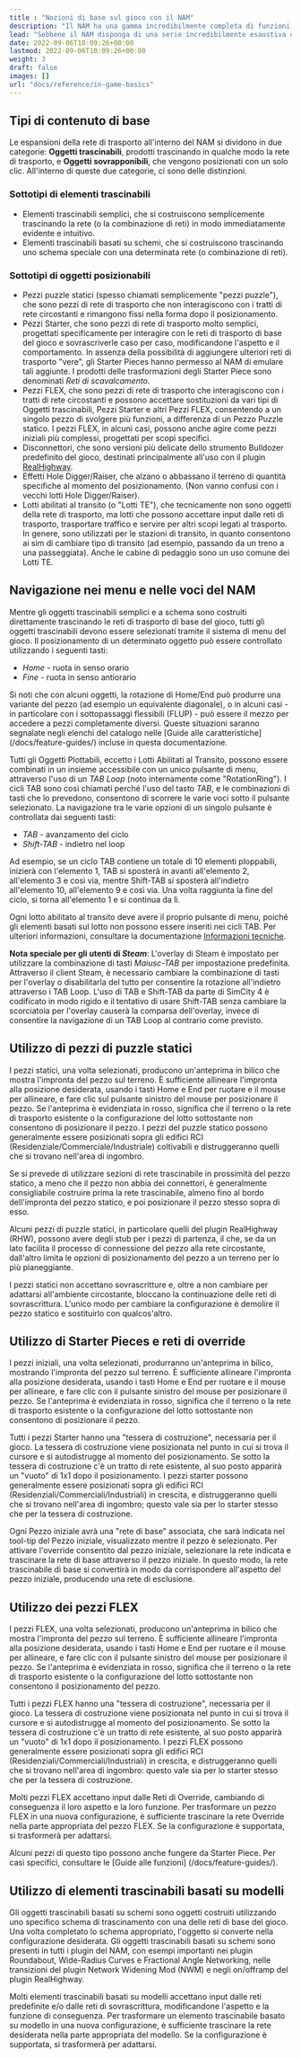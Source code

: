 ```yaml
---
title : "Nozioni di base sul gioco con il NAM"
description: "Il NAM ha una gamma incredibilmente completa di funzioni: la comprensione di questi concetti renderà molto più facile l'uso dei vari strumenti del NAM."
lead: "Sebbene il NAM disponga di una serie incredibilmente esaustiva di funzionalità - al punto che pochi giocatori le utilizzeranno tutte - ci sono alcuni concetti di base che sono alla base di tutte le espansioni della rete di trasporto all'interno del mod. La comprensione di questi concetti renderà molto più semplice il processo di adattamento ai vari strumenti inclusi nel NAM."
date: 2022-09-06T10:09:26+00:00
lastmod: 2022-09-06T10:09:26+00:00
weight: 3
draft: false
images: []
url: "docs/reference/in-game-basics"
---
```




## Tipi di contenuto di base

Le espansioni della rete di trasporto all'interno del NAM si dividono in due categorie: **Oggetti trascinabili**, prodotti trascinando in qualche modo la rete di trasporto, e **Oggetti sovrapponibili**, che vengono posizionati con un solo clic. All'interno di queste due categorie, ci sono delle distinzioni.

### Sottotipi di elementi trascinabili

* Elementi trascinabili semplici, che si costruiscono semplicemente trascinando la rete (o la combinazione di reti) in modo immediatamente evidente e intuitivo.
* Elementi trascinabili basati su schemi, che si costruiscono trascinando uno schema speciale con una determinata rete (o combinazione di reti).

### Sottotipi di oggetti posizionabili

* Pezzi puzzle statici (spesso chiamati semplicemente "pezzi puzzle"), che sono pezzi di rete di trasporto che non interagiscono con i tratti di rete circostanti e rimangono fissi nella forma dopo il posizionamento.
* Pezzi Starter, che sono pezzi di rete di trasporto molto semplici, progettati specificamente per interagire con le reti di trasporto di base del gioco e sovrascriverle caso per caso, modificandone l'aspetto e il comportamento. In assenza della possibilità di aggiungere ulteriori reti di trasporto "vere", gli Starter Pieces hanno permesso al NAM di emulare tali aggiunte. I prodotti delle trasformazioni degli Starter Piece sono denominati _Reti di scavalcamento_.
* Pezzi FLEX, che sono pezzi di rete di trasporto che interagiscono con i tratti di rete circostanti e possono accettare sostituzioni da vari tipi di Oggetti trascinabili, Pezzi Starter e altri Pezzi FLEX, consentendo a un singolo pezzo di svolgere più funzioni, a differenza di un Pezzo Puzzle statico. I pezzi FLEX, in alcuni casi, possono anche agire come pezzi iniziali più complessi, progettati per scopi specifici.
* Disconnettori, che sono versioni più delicate dello strumento Bulldozer predefinito del gioco, destinati principalmente all'uso con il plugin [RealHighway](/docs/feature-guides/realhighway/).
* Effetti Hole Digger/Raiser, che alzano o abbassano il terreno di quantità specifiche al momento del posizionamento. (Non vanno confusi con i vecchi lotti Hole Digger/Raiser).
* Lotti abilitati al transito (o "Lotti TE"), che tecnicamente non sono oggetti della rete di trasporto, ma lotti che possono accettare input dalle reti di trasporto, trasportare traffico e servire per altri scopi legati al trasporto. In genere, sono utilizzati per le stazioni di transito, in quanto consentono ai sim di cambiare tipo di transito (ad esempio, passando da un treno a una passeggiata). Anche le cabine di pedaggio sono un uso comune dei Lotti TE.

## Navigazione nei menu e nelle voci del NAM

Mentre gli oggetti trascinabili semplici e a schema sono costruiti direttamente trascinando le reti di trasporto di base del gioco, tutti gli oggetti trascinabili devono essere selezionati tramite il sistema di menu del gioco. Il posizionamento di un determinato oggetto può essere controllato utilizzando i seguenti tasti:

* _Home_ - ruota in senso orario
* _Fine_ - ruota in senso antiorario

Si noti che con alcuni oggetti, la rotazione di Home/End può produrre una variante del pezzo (ad esempio un equivalente diagonale), o in alcuni casi - in particolare con i sottopassaggi flessibili (FLUP) - può essere il mezzo per accedere a pezzi completamente diversi. Queste situazioni saranno segnalate negli elenchi del catalogo nelle [Guide alle caratteristiche] (/docs/feature-guides/) incluse in questa documentazione.

Tutti gli Oggetti Plottabili, eccetto i Lotti Abilitati al Transito, possono essere combinati in un insieme accessibile con un unico pulsante di menu, attraverso l'uso di un _TAB Loop_ (noto internamente come "RotationRing"). I cicli TAB sono così chiamati perché l'uso del tasto _TAB_, e le combinazioni di tasti che lo prevedono, consentono di scorrere le varie voci sotto il pulsante selezionato. La navigazione tra le varie opzioni di un singolo pulsante è controllata dai seguenti tasti:

* _TAB_ - avanzamento del ciclo
* _Shift-TAB_ - indietro nel loop

Ad esempio, se un ciclo TAB contiene un totale di 10 elementi ploppabili, inizierà con l'elemento 1, TAB si sposterà in avanti all'elemento 2, all'elemento 3 e così via, mentre Shift-TAB si sposterà all'indietro all'elemento 10, all'elemento 9 e così via. Una volta raggiunta la fine del ciclo, si torna all'elemento 1 e si continua da lì.

Ogni lotto abilitato al transito deve avere il proprio pulsante di menu, poiché gli elementi basati sul lotto non possono essere inseriti nei cicli TAB. Per ulteriori informazioni, consultare la documentazione [Informazioni tecniche](/docs/reference/technical-information/).

**Nota speciale per gli utenti di _Steam_**: L'overlay di Steam è impostato per utilizzare la combinazione di tasti _Maiusc-TAB_ per impostazione predefinita. Attraverso il client Steam, è necessario cambiare la combinazione di tasti per l'overlay o disabilitarla del tutto per consentire la rotazione all'indietro attraverso i TAB Loop. L'uso di TAB e Shift-TAB da parte di SimCity 4 è codificato in modo rigido e il tentativo di usare Shift-TAB senza cambiare la scorciatoia per l'overlay causerà la comparsa dell'overlay, invece di consentire la navigazione di un TAB Loop al contrario come previsto.

## Utilizzo di pezzi di puzzle statici

I pezzi statici, una volta selezionati, producono un'anteprima in bilico che mostra l'impronta del pezzo sul terreno. È sufficiente allineare l'impronta alla posizione desiderata, usando i tasti Home e End per ruotare e il mouse per allineare, e fare clic sul pulsante sinistro del mouse per posizionare il pezzo. Se l'anteprima è evidenziata in rosso, significa che il terreno o la rete di trasporto esistente o la configurazione del lotto sottostante non consentono di posizionare il pezzo. I pezzi del puzzle statico possono generalmente essere posizionati sopra gli edifici RCI (Residenziale/Commerciale/Industriale) coltivabili e distruggeranno quelli che si trovano nell'area di ingombro.

Se si prevede di utilizzare sezioni di rete trascinabile in prossimità del pezzo statico, a meno che il pezzo non abbia dei connettori, è generalmente consigliabile costruire prima la rete trascinabile, almeno fino al bordo dell'impronta del pezzo statico, e poi posizionare il pezzo stesso sopra di esso.

Alcuni pezzi di puzzle statici, in particolare quelli del plugin RealHighway (RHW), possono avere degli stub per i pezzi di partenza, il che, se da un lato facilita il processo di connessione del pezzo alla rete circostante, dall'altro limita le opzioni di posizionamento del pezzo a un terreno per lo più pianeggiante.

I pezzi statici non accettano sovrascritture e, oltre a non cambiare per adattarsi all'ambiente circostante, bloccano la continuazione delle reti di sovrascrittura. L'unico modo per cambiare la configurazione è demolire il pezzo statico e sostituirlo con qualcos'altro.

## Utilizzo di Starter Pieces e reti di override

I pezzi iniziali, una volta selezionati, produrranno un'anteprima in bilico, mostrando l'impronta del pezzo sul terreno. È sufficiente allineare l'impronta alla posizione desiderata, usando i tasti Home e End per ruotare e il mouse per allineare, e fare clic con il pulsante sinistro del mouse per posizionare il pezzo. Se l'anteprima è evidenziata in rosso, significa che il terreno o la rete di trasporto esistente o la configurazione del lotto sottostante non consentono di posizionare il pezzo.

Tutti i pezzi Starter hanno una "tessera di costruzione", necessaria per il gioco. La tessera di costruzione viene posizionata nel punto in cui si trova il cursore e si autodistrugge al momento del posizionamento. Se sotto la tessera di costruzione c'è un tratto di rete esistente, al suo posto apparirà un "vuoto" di 1x1 dopo il posizionamento. I pezzi starter possono generalmente essere posizionati sopra gli edifici RCI (Residenziali/Commerciali/Industriali) in crescita, e distruggeranno quelli che si trovano nell'area di ingombro; questo vale sia per lo starter stesso che per la tessera di costruzione.

Ogni Pezzo iniziale avrà una "rete di base" associata, che sarà indicata nel tool-tip del Pezzo iniziale, visualizzato mentre il pezzo è selezionato. Per attivare l'override consentito dal pezzo iniziale, selezionare la rete indicata e trascinare la rete di base attraverso il pezzo iniziale. In questo modo, la rete trascinabile di base si convertirà in modo da corrispondere all'aspetto del pezzo iniziale, producendo una rete di esclusione.

## Utilizzo dei pezzi FLEX

I pezzi FLEX, una volta selezionati, producono un'anteprima in bilico che mostra l'impronta del pezzo sul terreno. È sufficiente allineare l'impronta alla posizione desiderata, usando i tasti Home e End per ruotare e il mouse per allineare, e fare clic con il pulsante sinistro del mouse per posizionare il pezzo. Se l'anteprima è evidenziata in rosso, significa che il terreno o la rete di trasporto esistente o la configurazione del lotto sottostante non consentono il posizionamento del pezzo.

Tutti i pezzi FLEX hanno una "tessera di costruzione", necessaria per il gioco. La tessera di costruzione viene posizionata nel punto in cui si trova il cursore e si autodistrugge al momento del posizionamento. Se sotto la tessera di costruzione c'è un tratto di rete esistente, al suo posto apparirà un "vuoto" di 1x1 dopo il posizionamento. I pezzi FLEX possono generalmente essere posizionati sopra gli edifici RCI (Residenziali/Commerciali/Industriali) in crescita, e distruggeranno quelli che si trovano nell'area di ingombro: questo vale sia per lo starter stesso che per la tessera di costruzione.

Molti pezzi FLEX accettano input dalle Reti di Override, cambiando di conseguenza il loro aspetto e la loro funzione. Per trasformare un pezzo FLEX in una nuova configurazione, è sufficiente trascinare la rete Override nella parte appropriata del pezzo FLEX. Se la configurazione è supportata, si trasformerà per adattarsi.

Alcuni pezzi di questo tipo possono anche fungere da Starter Piece. Per casi specifici, consultare le [Guide alle funzioni] (/docs/feature-guides/).

## Utilizzo di elementi trascinabili basati su modelli

Gli oggetti trascinabili basati su schemi sono oggetti costruiti utilizzando uno specifico schema di trascinamento con una delle reti di base del gioco. Una volta completato lo schema appropriato, l'oggetto si converte nella configurazione desiderata. Gli oggetti trascinabili basati su schemi sono presenti in tutti i plugin del NAM, con esempi importanti nei plugin Roundabout, Wide-Radius Curves e Fractional Angle Networking, nelle transizioni del plugin Network Widening Mod (NWM) e negli on/offramp del plugin RealHighway.

Molti elementi trascinabili basati su modelli accettano input dalle reti predefinite e/o dalle reti di sovrascrittura, modificandone l'aspetto e la funzione di conseguenza. Per trasformare un elemento trascinabile basato su modello in una nuova configurazione, è sufficiente trascinare la rete desiderata nella parte appropriata del modello. Se la configurazione è supportata, si trasformerà per adattarsi.